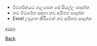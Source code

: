 * විමර්ශනයට ගැලපෙන සේ සියල්ල සාදන්න
* නව විමර්ශන සඳහා නව අයිතම සාදන්න
* Excel උඩුගත කිරීමෙන් නව අයිතම සාදන්න

[ආපසු](https://github.com/hmislk/hmis/wiki/LIMS-%E0%B6%B4%E0%B6%BB%E0%B7%92%E0%B6%B4%E0%B7%8F%E0%B6%BD%E0%B6%B1%E0%B6%BA)

[Back](https://github.com/hmislk/hmis/wiki)
